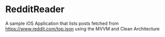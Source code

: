 # RedditReader

A sample iOS Application that lists posts fetched from 
https://www.reddit.com/top.json
using the MVVM and Clean Architecture

